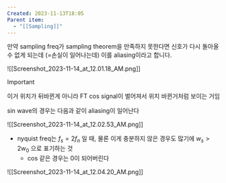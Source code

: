 ```yaml
---
Created: 2023-11-13T18:05
Parent item:
  - "[[Sampling]]"
---
```

만약 sampling freq가 sampling theorem을 만족하지 못한다면 신호가 다시 돌아올 수 없게 되는데 (=손실이 일어나는데) 이를 aliasing이라고 합니다.

![[Screenshot_2023-11-14_at_12.01.18_AM.png]]

> [!important]  
> 이거 위치가 뒤바뀐게 아니라 FT cos signal이 벌어져서 위치 바뀐거처럼 보이는 거임  

sin wave의 경우는 다음과 같이 aliasing이 일어난다

![[Screenshot_2023-11-14_at_12.02.53_AM.png]]

- nyquist freq는 $f_s=2f_n$﻿ 일 때, 물론 이게 충분하지 않은 경우도 많기에 $w_s>2w_0$﻿ 으로 표기하는 것
    - cos 같은 경우는 0이 되어버린다

![[Screenshot_2023-11-14_at_12.04.20_AM.png]]